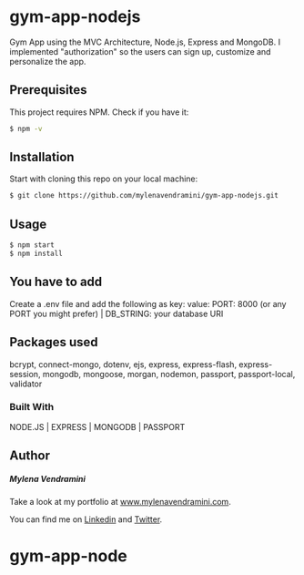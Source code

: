 # gym-app-nodejs

Gym App using the MVC Architecture, Node.js, Express and MongoDB. I implemented "authorization" so the users can sign up, customize and personalize the app.

## Prerequisites

This project requires NPM. Check if you have it:

```bash
$ npm -v
```

## Installation

Start with cloning this repo on your local machine:

```bash
$ git clone https://github.com/mylenavendramini/gym-app-nodejs.git
```

## Usage

```bash
$ npm start
$ npm install
```

## You have to add

Create a .env file and add the following as key: value:
PORT: 8000 (or any PORT you might prefer) |
DB_STRING: your database URI

## Packages used

bcrypt, connect-mongo, dotenv, ejs, express, express-flash, express-session, mongodb, mongoose, morgan, nodemon, passport, passport-local, validator

### Built With

NODE.JS | EXPRESS | MONGODB | PASSPORT

## Author

##### Mylena Vendramini

Take a look at my portfolio at www.mylenavendramini.com.

You can find me on [Linkedin](https://www.linkedin.com/in/mylenavendramini/) and [Twitter](https://twitter.com/mmvendramini).

# gym-app-node
